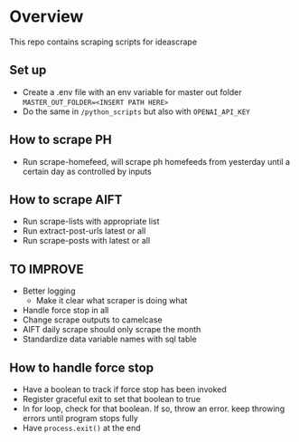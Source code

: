 # Overview

This repo contains scraping scripts for ideascrape

## Set up

- Create a .env file with an env variable for master out folder `MASTER_OUT_FOLDER=<INSERT PATH HERE>`
- Do the same in `/python_scripts` but also with `OPENAI_API_KEY`

## How to scrape PH

- Run scrape-homefeed, will scrape ph homefeeds from yesterday until a certain day as controlled by inputs

## How to scrape AIFT

- Run scrape-lists with appropriate list
- Run extract-post-urls latest or all
- Run scrape-posts with latest or all

## TO IMPROVE

- Better logging
  - Make it clear what scraper is doing what
- Handle force stop in all
- Change scrape outputs to camelcase
- AIFT daily scrape should only scrape the month
- Standardize data variable names with sql table

## How to handle force stop

- Have a boolean to track if force stop has been invoked
- Register graceful exit to set that boolean to true
- In for loop, check for that boolean. If so, throw an error. keep throwing errors until program stops fully
- Have `process.exit()` at the end
